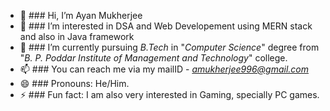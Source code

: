 - 👋 ### Hi, I’m Ayan Mukherjee
- 👀 ### I’m interested in DSA and Web Developement using MERN stack and also in Java framework
- 🌱 ### I’m currently pursuing *B.Tech* in "*Computer Science*" degree from "*B. P. Poddar Institute of Management and Technology*" college.
- 📫 ### You can reach me via my mailID - *amukherjee996@gmail.com*
- 😄 ### Pronouns: He/Him.
- ⚡ ### Fun fact: I am also very interested in Gaming, specially PC games.

<!---
M-Ayan-001/M-Ayan-001 is a ✨ special ✨ repository because its `README.md` (this file) appears on your GitHub profile.
You can click the Preview link to take a look at your changes.
--->
